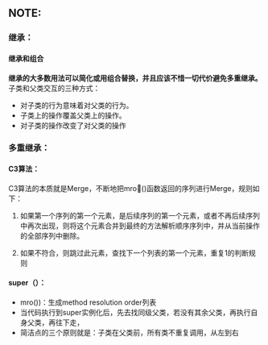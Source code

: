 ## NOTE:    
### 继承：    
#### 继承和组合
**继承的大多数用法可以简化或用组合替换，并且应该不惜一切代价避免多重继承。**  
子类和父类交互的三种方式：
* 对子类的行为意味着对父类的行为。
* 子类上的操作覆盖父类上的操作。
* 对子类的操作改变了对父类的操作      

### 多重继承：        

#### C3算法：    
C3算法的本质就是Merge，不断地把mro()函数返回的序列进行Merge，规则如下：

1. 如果第一个序列的第一个元素，是后续序列的第一个元素，或者不再后续序列中再次出现，则将这个元素合并到最终的方法解析顺序序列中，并从当前操作的全部序列中删除。

2. 如果不符合，则跳过此元素，查找下一个列表的第一个元素，重复1的判断规则    

#### super（）：    
* mro())：生成method resolution order列表    
* 当代码执行到super实例化后，先去找同级父类，若没有其余父类，再执行自身父类，再往下走，
* 简洁点的三个原则就是：子类在父类前，所有类不重复调用，从左到右